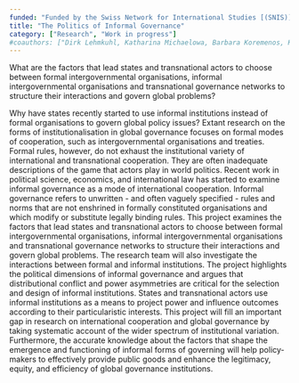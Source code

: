 ```yaml
---
funded: "Funded by the Swiss Network for International Studies [(SNIS)](http://www.snis.ch/project_politics-informal-governance)"
title: "The Politics of Informal Governance"
category: ["Research", "Work in progress"]
#coauthors: ["Dirk Lehmkuhl, Katharina Michaelowa, Barbara Koremenos, Kenneth Abbott, Miles Kahler, Duncan Snidal, and others"]
---
```


What are the factors that lead states and transnational actors to choose between formal intergovernmental organisations, informal intergovernmental organisations and transnational governance networks to structure their interactions and govern global problems?

Why have states recently started to use informal institutions instead of formal organisations to govern global policy issues? Extant research on the forms of institutionalisation in global governance focuses on formal modes of cooperation, such as intergovernmental organisations and treaties. Formal rules, however, do not exhaust the institutional variety of international and transnational cooperation. They are often inadequate descriptions of the game that actors play in world politics. Recent work in political science, economics, and international law has started to examine informal governance as a mode of international cooperation. Informal governance refers to unwritten - and often vaguely specified - rules and norms that are not enshrined in formally constituted organisations and which modify or substitute legally binding rules. This project examines the factors that lead states and transnational actors to choose between formal intergovernmental organisations, informal intergovernmental organisations and transnational governance networks to structure their interactions and govern global problems. The research team will also investigate the interactions between formal and informal institutions. The project highlights the political dimensions of informal governance and argues that distributional conflict and power asymmetries are critical for the selection and design of informal institutions. States and transnational actors use informal institutions as a means to project power and influence outcomes according to their particularistic interests. This project will fill an important gap in research on international cooperation and global governance by taking systematic account of the wider spectrum of institutional variation. Furthermore, the accurate knowledge about the factors that shape the emergence and functioning of informal forms of governing will help policy-makers to effectively provide public goods and enhance the legitimacy, equity, and efficiency of global governance institutions.
